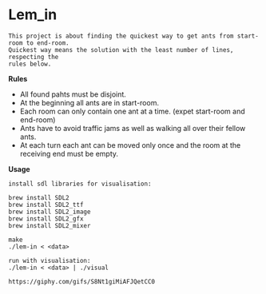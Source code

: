 # Lem_in

	This project is about finding the quickest way to get ants from start-room to end-room.
	Quickest way means the solution with the least number of lines, respecting the
	rules below.

**Rules**

- All found pahts must be disjoint.
- At the beginning all ants are in start-room.
- Each room can only contain one ant at a time. (expet start-room and end-room)
- Ants have to avoid traffic jams as well as walking all over their fellow ants.
- At each turn each ant can be moved only once and the room at the receiving end must be empty.

**Usage**

	install sdl libraries for visualisation:
	
	brew install SDL2
	brew install SDL2_ttf
	brew install SDL2_image
	brew install SDL2_gfx
	brew install SDL2_mixer

	make
	./lem-in < <data>

	run with visualisation:
	./lem-in < <data> | ./visual

	https://giphy.com/gifs/S8Nt1giMiAFJQetCC0